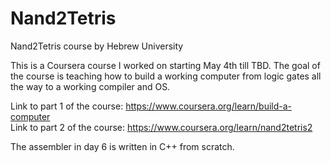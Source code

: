 # Nand2Tetris
Nand2Tetris course by Hebrew University

This is a Coursera course I worked on starting May 4th till TBD. The goal of the course is teaching how to build a working computer from logic gates all the way to a working compiler and OS.<br>

Link to part 1 of the course: https://www.coursera.org/learn/build-a-computer<br>
Link to part 2 of the course: https://www.coursera.org/learn/nand2tetris2

The assembler in day 6 is written in C++ from scratch.
